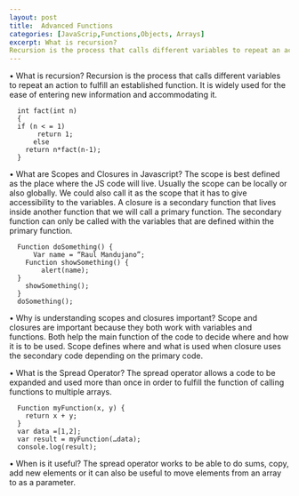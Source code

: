 ```yaml
---
layout: post
title:  Advanced Functions
categories: [JavaScrip,Functions,Objects, Arrays]
excerpt: What is recursion?
Recursion is the process that calls different variables to repeat an action to fulfill an established function. It is widely used for the ease
---
```


• What is recursion?
Recursion is the process that calls different variables to repeat an action to fulfill an established function. It is widely used for the ease of entering new information and accommodating it.

      int fact(int n)
      {
      if (n < = 1)
           return 1;
          else    
        return n*fact(n-1);    
      }

• What are Scopes and Closures in Javascript?
The scope is best defined as the place where the JS code will live. Usually the scope can be locally or also globally. We could also call it as the scope that it has to give accessibility to the variables.
A closure is a secondary function that lives inside another function that we will call a primary function. The secondary function can only be called with the variables that are defined within the primary function.

      Function doSomething() {
	      Var name = “Raul Mandujano”;
	    Function showSomething() {
	    	alert(name);
      }
       	showSomething();
      }
      doSomething();
      
• Why is understanding scopes and closures important?
Scope and closures are important because they both work with variables and functions. Both help the main function of the code to decide where and how it is to be used. Scope defines where and what is used when closure uses the secondary code depending on the primary code.

• What is the Spread Operator?
The spread operator allows a code to be expanded and used more than once in order to fulfill the function of calling functions to multiple arrays.

      Function myFunction(x, y) {
      	return x + y;
      }
      var data =[1,2];
      var result = myFunction(…data);
      console.log(result);
      
• When is it useful?
The spread operator works to be able to do sums, copy, add new elements or it can also be useful to move elements from an array to as a parameter.
